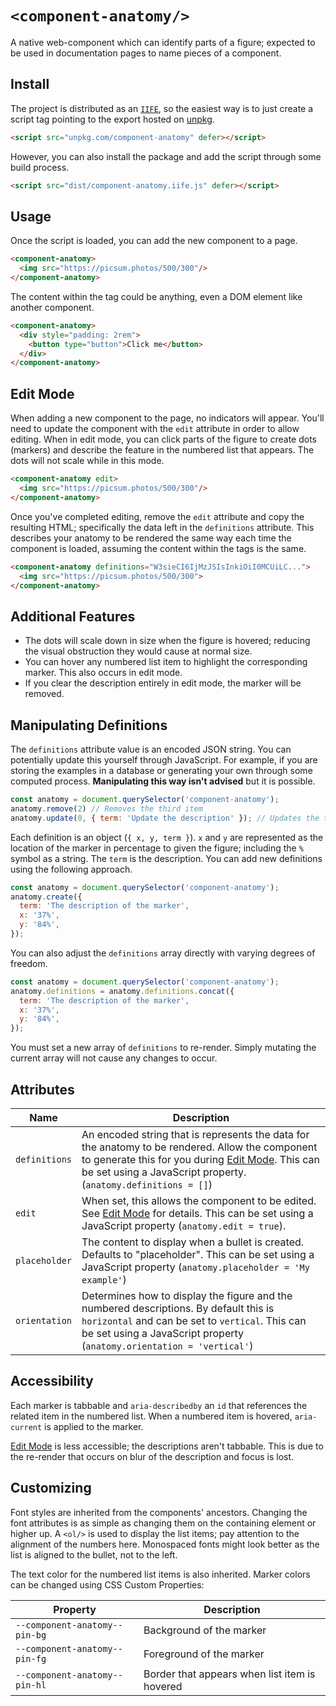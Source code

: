 # `<component-anatomy/>`

A native web-component which can identify parts of a figure; expected to be used in documentation pages to name pieces of a component.

## Install

The project is distributed as an [`IIFE`](https://developer.mozilla.org/en-US/docs/Glossary/IIFE), so the easiest way is to just create a script tag pointing to the export hosted on [unpkg](https://unpkg.com/).

```html
<script src="unpkg.com/component-anatomy" defer></script>
```

However, you can also install the package and add the script through some build process.

```html
<script src="dist/component-anatomy.iife.js" defer></script>
```

## Usage

Once the script is loaded, you can add the new component to a page.

```html
<component-anatomy>
  <img src="https://picsum.photos/500/300"/>
</component-anatomy>
```

The content within the tag could be anything, even a DOM element like another component.

```html
<component-anatomy>
  <div style="padding: 2rem">
    <button type="button">Click me</button>
  </div>
</component-anatomy>
```

## Edit Mode

When adding a new component to the page, no indicators will appear. You'll need to update the component with the `edit` attribute in order to allow editing. When in edit mode, you can click parts of the figure to create dots (markers) and describe the feature in the numbered list that appears. The dots will not scale while in this mode.

```html
<component-anatomy edit>
  <img src="https://picsum.photos/500/300"/>
</component-anatomy>
```

Once you've completed editing, remove the `edit` attribute and copy the resulting HTML; specifically the data left in the `definitions` attribute. This describes your anatomy to be rendered the same way each time the component is loaded, assuming the content within the tags is the same.

```html
<component-anatomy definitions="W3sieCI6IjMzJSIsInkiOiI0MCUiLC...">
  <img src="https://picsum.photos/500/300">
</component-anatomy>
```

## Additional Features

- The dots will scale down in size when the figure is hovered; reducing the visual obstruction they would cause at normal size.
- You can hover any numbered list item to highlight the corresponding marker. This also occurs in edit mode.
- If you clear the description entirely in edit mode, the marker will be removed.

## Manipulating Definitions

The `definitions` attribute value is an encoded JSON string. You can potentially update this yourself through JavaScript. For example, if you are storing the examples in a database or generating your own through some computed process. **Manipulating this way isn't advised** but it is possible.

```js
const anatomy = document.querySelector('component-anatomy');
anatomy.remove(2) // Removes the third item
anatomy.update(0, { term: 'Update the description' }); // Updates the text of the first item
```

Each definition is an object (`{ x, y, term }`). `x` and `y` are represented as the location of the marker in percentage to given the figure; including the `%` symbol as a string. The `term` is the description. You can add new definitions using the following approach.

```js
const anatomy = document.querySelector('component-anatomy');
anatomy.create({
  term: 'The description of the marker',
  x: '37%',
  y: '84%',
});
```

You can also adjust the `definitions` array directly with varying degrees of freedom.

```js
const anatomy = document.querySelector('component-anatomy');
anatomy.definitions = anatomy.definitions.concat({
  term: 'The description of the marker',
  x: '37%',
  y: '84%',
});
```

You must set a new array of `definitions` to re-render. Simply mutating the current array will not cause any changes to occur.

## Attributes

| Name | Description |
| ---- | ----------- |
| `definitions` | An encoded string that is represents the data for the anatomy to be rendered. Allow the component to generate this for you during [Edit Mode](#edit-mode). This can be set using a JavaScript property. (`anatomy.definitions = []`) |
| `edit` | When set, this allows the component to be edited. See [Edit Mode](#edit-mode) for details. This can be set using a JavaScript property (`anatomy.edit = true`). |
| `placeholder` | The content to display when a bullet is created. Defaults to "placeholder". This can be set using a JavaScript property (`anatomy.placeholder = 'My example'`) |
| `orientation` | Determines how to display the figure and the numbered descriptions. By default this is `horizontal` and can be set to `vertical`. This can be set using a JavaScript property (`anatomy.orientation = 'vertical'`)|

## Accessibility

Each marker is tabbable and `aria-describedby` an `id` that references the related item in the numbered list. When a numbered item is hovered, `aria-current` is applied to the marker.

[Edit Mode](#edit-mode) is less accessible; the descriptions aren't tabbable. This is due to the re-render that occurs on blur of the description and focus is lost.

## Customizing

Font styles are inherited from the components' ancestors. Changing the font attributes is as simple as changing them on the containing element or higher up. A `<ol/>` is used to display the list items; pay attention to the alignment of the numbers here. Monospaced fonts might look better as the list is aligned to the bullet, not to the left.

The text color for the numbered list items is also inherited. Marker colors can be changed using CSS Custom Properties:

| Property | Description |
| -------- | ----------- |
| `--component-anatomy--pin-bg` | Background of the marker |
| `--component-anatomy--pin-fg` | Foreground of the marker |
| `--component-anatomy--pin-hl` | Border that appears when list item is hovered |